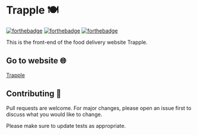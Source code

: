 # Trapple 🍽

[![forthebadge](https://forthebadge.com/images/badges/uses-html.svg)](https://forthebadge.com)
[![forthebadge](https://forthebadge.com/images/badges/uses-css.svg)](https://forthebadge.com)
[![forthebadge](https://forthebadge.com/images/badges/uses-js.svg)](https://forthebadge.com)

This is the front-end of the food delivery website Trapple.

## Go to website 🌐

 [Trapple](https://hhhrrrttt222111.github.io/Trapple/)



## Contributing 🍴
Pull requests are welcome. For major changes, please open an issue first to discuss what you would like to change.

Please make sure to update tests as appropriate.

